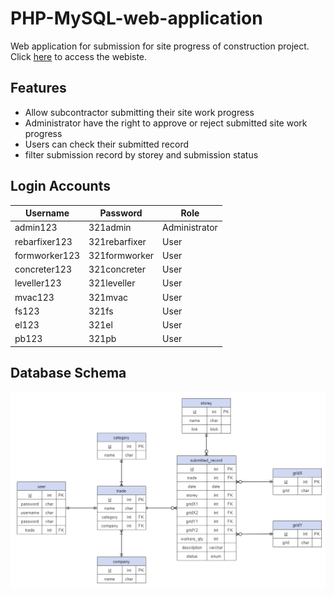 # PHP-MySQL-web-application
Web application for submission for site progress of construction project. Click [here](http://www.eprogress.site) to access the webiste.

## Features
- Allow subcontractor submitting their site work progress 
- Administrator have the right to approve or reject submitted site work progress
- Users can check their submitted record
- filter submission record by storey and submission status

## Login Accounts
<table>
<thead>
<tr>
<th>Username</th>
<th>Password</th>
<th>Role</th>
</tr>
</thead>
<tbody>
<tr>
<td>admin123</td>
<td>321admin</td>
<td>Administrator</td>
</tr>
<tr>
<td>rebarfixer123</td>
<td>321rebarfixer</td>
<td>User</td>
</tr>
<tr>
<td>formworker123</td>
<td>321formworker</td>
<td>User</td>
</tr>
<tr>
<td>concreter123</td>
<td>321concreter</td>
<td>User</td>
</tr>
<tr>
<td>leveller123</td>
<td>321leveller</td>
<td>User</td>
</tr>
<tr>
<td>mvac123</td>
<td>321mvac</td>
<td>User</td>
</tr>
<tr>
<td>fs123</td>
<td>321fs</td>
<td>User</td>
</tr>
<tr>
<td>el123</td>
<td>321el</td>
<td>User</td>
</tr>
<tr>
<td>pb123</td>
<td>321pb</td>
<td>User</td>
</tr>
</tbody>
</table>

## Database Schema
![DataBase Schema](schema.png)
